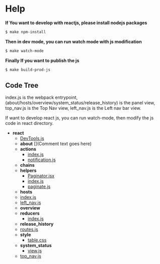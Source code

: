 Help
====

**If You want to develop with reactjs, please install nodejs packages**

```sh
$ make npm-install
```

**Then in dev mode, you can run watch mode with js modification**

```sh
$ make watch-mode
```

**Finally If you want to publish the js**

```sh
$ make build-prod-js
```

Code Tree
---------

index.js is the webpack entrypoint, (about/hosts/overview/system\_status/release\_history) is the panel view, top\_nav.js is the Top Nav view, left\_nav.js is the Left nav bar view.

If want to develop react js, you can run watch-mode, then modify the js code in react directory.

- __react__
  - [DevTools.js](../src/static/js/react/DevTools.js)
  - __about__ [](Comment text goes here)
  - __actions__
    - [index.js](../src/static/js/react/actions/index.js)
    - [notification.js](../src/static/js/react/actions/notification.js)
  - __chains__
  - __helpers__
    - [Paginator.jsx](../src/static/js/react/helpers/Paginator.jsx)
    - [index.js](../src/static/js/react/helpers/index.js)
    - [paginate.js](../src/static/js/react/helpers/paginate.js)
  - __hosts__
  - [index.js](../src/static/js/react/index.js)
  - [left_nav.js](../src/static/js/react/left_nav.js)
  - __overview__
  - __reducers__
    - [index.js](../src/static/js/react/reducers/index.js)
  - __release_history__
  - [routes.js](../src/static/js/react/routes.js)
  - __style__
    - [table.css](../src/static/js/react/style/table.css)
  - __system_status__
    - [view.js](../src/static/js/react/system_status/view.js)
  - [top_nav.js](../src/static/js/react/top_nav.js)
